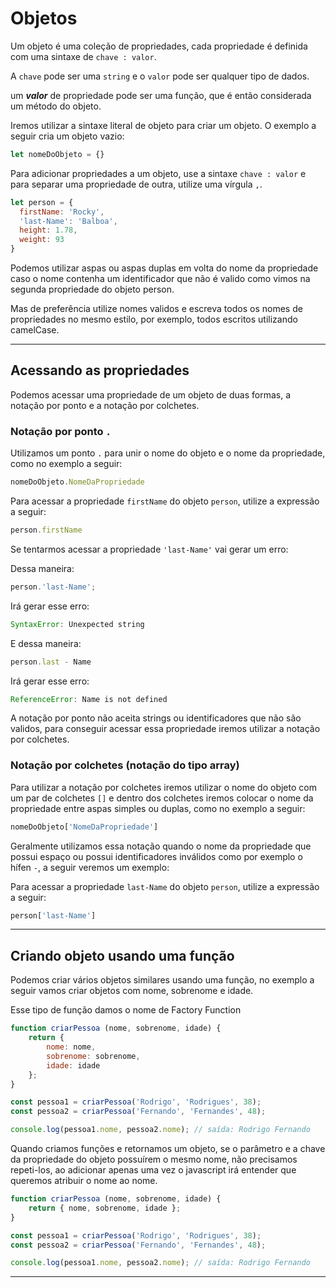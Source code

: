 # Objetos

Um objeto é uma coleção de propriedades, cada propriedade é definida com uma sintaxe de `chave : valor`.

A `chave` pode ser uma `string` e o `valor` pode ser qualquer tipo de dados.

um ***valor*** de propriedade pode ser uma função, que é então considerada um método do objeto.

Iremos utilizar a sintaxe literal de objeto para criar um objeto. O exemplo a seguir cria um objeto vazio:

```js
let nomeDoObjeto = {}
```

Para adicionar propriedades a um objeto, use a sintaxe `chave : valor` e para separar uma propriedade de outra, utilize uma vírgula `,`.

```js
let person = {
  firstName: 'Rocky',
  'last-Name': 'Balboa',
  height: 1.78,
  weight: 93
}
```

Podemos utilizar aspas ou aspas duplas em volta do nome da propriedade caso o nome contenha um identificador que não é valido como vimos na segunda propriedade do objeto person.

Mas de preferência utilize nomes validos e escreva todos os nomes de propriedades no mesmo estilo, por exemplo, todos escritos utilizando camelCase.

---

## Acessando as propriedades

Podemos acessar uma propriedade de um objeto de duas formas, a notação por ponto e a notação por colchetes.

### Notação por ponto `.`

Utilizamos um ponto `.` para unir o nome do objeto e o nome da propriedade, como no exemplo a seguir:

```js
nomeDoObjeto.NomeDaPropriedade
```

Para acessar a propriedade `firstName` do objeto `person`, utilize a expressão a seguir:

```js
person.firstName
```

Se tentarmos acessar a propriedade `'last-Name'` vai gerar um erro:

Dessa maneira:

```js
person.'last-Name';
```

Irá gerar esse erro:

```js
SyntaxError: Unexpected string
```

E dessa maneira:

```js
person.last - Name
```

Irá gerar esse erro:

```js
ReferenceError: Name is not defined
```

A notação por ponto não aceita strings ou identificadores que não são validos, para conseguir acessar essa propriedade iremos utilizar a notação por colchetes.


### Notação por colchetes (notação do tipo array)

Para utilizar a notação por colchetes iremos utilizar o nome do objeto com um par de colchetes `[]` e dentro dos colchetes iremos colocar o nome da propriedade entre aspas simples ou duplas, como no exemplo a seguir:

```js
nomeDoObjeto['NomeDaPropriedade']
```

Geralmente utilizamos essa notação quando o nome da propriedade que possui espaço ou possui identificadores inválidos como por exemplo o hífen `-`, a seguir veremos um exemplo:

Para acessar a propriedade `last-Name` do objeto `person`, utilize a expressão a seguir:

```js
person['last-Name']
```

---

## Criando objeto usando uma função

Podemos criar vários objetos similares usando uma função, no exemplo a seguir vamos criar objetos com nome, sobrenome e idade.

Esse tipo de função damos o nome de Factory Function

```js
function criarPessoa (nome, sobrenome, idade) {
    return {
        nome: nome,
        sobrenome: sobrenome,
        idade: idade
    };
}

const pessoa1 = criarPessoa('Rodrigo', 'Rodrigues', 38);
const pessoa2 = criarPessoa('Fernando', 'Fernandes', 48);

console.log(pessoa1.nome, pessoa2.nome); // saída: Rodrigo Fernando
```

Quando criamos funções e retornamos um objeto, se o parâmetro e a chave da propriedade do objeto possuírem o mesmo nome, não precisamos repeti-los, ao adicionar apenas uma vez o javascript irá entender que queremos atribuir o nome ao nome.

```js
function criarPessoa (nome, sobrenome, idade) {
    return { nome, sobrenome, idade };
}

const pessoa1 = criarPessoa('Rodrigo', 'Rodrigues', 38);
const pessoa2 = criarPessoa('Fernando', 'Fernandes', 48);

console.log(pessoa1.nome, pessoa2.nome); // saída: Rodrigo Fernando
```

---
